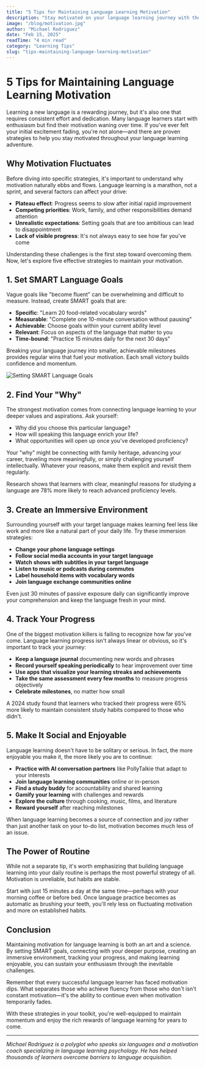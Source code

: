 ```yaml
---
title: "5 Tips for Maintaining Language Learning Motivation"
description: "Stay motivated on your language learning journey with these proven strategies and practical tips for consistent progress."
image: "/blog/motivation.jpg"
author: "Michael Rodriguez"
date: "Feb 15, 2025"
readTime: "4 min read"
category: "Learning Tips"
slug: "tips-maintaining-language-learning-motivation"
---
```


# 5 Tips for Maintaining Language Learning Motivation

Learning a new language is a rewarding journey, but it's also one that requires consistent effort and dedication. Many language learners start with enthusiasm but find their motivation waning over time. If you've ever felt your initial excitement fading, you're not alone—and there are proven strategies to help you stay motivated throughout your language learning adventure.

## Why Motivation Fluctuates

Before diving into specific strategies, it's important to understand why motivation naturally ebbs and flows. Language learning is a marathon, not a sprint, and several factors can affect your drive:

- **Plateau effect**: Progress seems to slow after initial rapid improvement
- **Competing priorities**: Work, family, and other responsibilities demand attention
- **Unrealistic expectations**: Setting goals that are too ambitious can lead to disappointment
- **Lack of visible progress**: It's not always easy to see how far you've come

Understanding these challenges is the first step toward overcoming them. Now, let's explore five effective strategies to maintain your motivation.

## 1. Set SMART Language Goals

Vague goals like "become fluent" can be overwhelming and difficult to measure. Instead, create SMART goals that are:

- **Specific**: "Learn 20 food-related vocabulary words"
- **Measurable**: "Complete one 10-minute conversation without pausing"
- **Achievable**: Choose goals within your current ability level
- **Relevant**: Focus on aspects of the language that matter to you
- **Time-bound**: "Practice 15 minutes daily for the next 30 days"

Breaking your language journey into smaller, achievable milestones provides regular wins that fuel your motivation. Each small victory builds confidence and momentum.

![Setting SMART Language Goals](/blog/smart-goals.jpg)

## 2. Find Your "Why"

The strongest motivation comes from connecting language learning to your deeper values and aspirations. Ask yourself:

- Why did you choose this particular language?
- How will speaking this language enrich your life?
- What opportunities will open up once you've developed proficiency?

Your "why" might be connecting with family heritage, advancing your career, traveling more meaningfully, or simply challenging yourself intellectually. Whatever your reasons, make them explicit and revisit them regularly.

Research shows that learners with clear, meaningful reasons for studying a language are 78% more likely to reach advanced proficiency levels.

## 3. Create an Immersive Environment

Surrounding yourself with your target language makes learning feel less like work and more like a natural part of your daily life. Try these immersion strategies:

- **Change your phone language settings**
- **Follow social media accounts in your target language**
- **Watch shows with subtitles in your target language**
- **Listen to music or podcasts during commutes**
- **Label household items with vocabulary words**
- **Join language exchange communities online**

Even just 30 minutes of passive exposure daily can significantly improve your comprehension and keep the language fresh in your mind.

## 4. Track Your Progress

One of the biggest motivation killers is failing to recognize how far you've come. Language learning progress isn't always linear or obvious, so it's important to track your journey:

- **Keep a language journal** documenting new words and phrases
- **Record yourself speaking periodically** to hear improvement over time
- **Use apps that visualize your learning streaks and achievements**
- **Take the same assessment every few months** to measure progress objectively
- **Celebrate milestones**, no matter how small

A 2024 study found that learners who tracked their progress were 65% more likely to maintain consistent study habits compared to those who didn't.

## 5. Make It Social and Enjoyable

Language learning doesn't have to be solitary or serious. In fact, the more enjoyable you make it, the more likely you are to continue:

- **Practice with AI conversation partners** like PollyTalkie that adapt to your interests
- **Join language learning communities** online or in-person
- **Find a study buddy** for accountability and shared learning
- **Gamify your learning** with challenges and rewards
- **Explore the culture** through cooking, music, films, and literature
- **Reward yourself** after reaching milestones

When language learning becomes a source of connection and joy rather than just another task on your to-do list, motivation becomes much less of an issue.

## The Power of Routine

While not a separate tip, it's worth emphasizing that building language learning into your daily routine is perhaps the most powerful strategy of all. Motivation is unreliable, but habits are stable.

Start with just 15 minutes a day at the same time—perhaps with your morning coffee or before bed. Once language practice becomes as automatic as brushing your teeth, you'll rely less on fluctuating motivation and more on established habits.

## Conclusion

Maintaining motivation for language learning is both an art and a science. By setting SMART goals, connecting with your deeper purpose, creating an immersive environment, tracking your progress, and making learning enjoyable, you can sustain your enthusiasm through the inevitable challenges.

Remember that every successful language learner has faced motivation dips. What separates those who achieve fluency from those who don't isn't constant motivation—it's the ability to continue even when motivation temporarily fades.

With these strategies in your toolkit, you're well-equipped to maintain momentum and enjoy the rich rewards of language learning for years to come.

---

*Michael Rodriguez is a polyglot who speaks six languages and a motivation coach specializing in language learning psychology. He has helped thousands of learners overcome barriers to language acquisition.*
